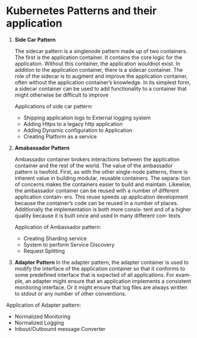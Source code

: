 # Kubernetes Patterns and their application

1. **Side Car Pattern**

    The sidecar pattern is a singlenode pattern made up of two containers. 
    The first is the application container. It contains the core logic for the application. Without this container, 
    the application wouldnot exist. In addition to the application container, there is a sidecar container. The role
    of the sidecar is to augment and improve the application container, often without the
    application container’s knowledge. In its simplest form, a sidecar container can be
    used to add functionality to a container that might otherwise be difficult to improve
    
    Applications of side car pattern:
    
     - Shipping application logs to External logging system
     - Adding Https to a legacy http application
     - Adding Dynamic configuration to Application
     - Creating Platform as a service 

2. **Amabassador Pattern**

   Ambassador container brokers interactions between the application container and the rest of the world.
   The value of the ambassador pattern is twofold. First, as with the other single-node
    patterns, there is inherent value in building modular, reusable containers. The separa‐
    tion of concerns makes the containers easier to build and maintain. Likewise, the
    ambassador container can be reused with a number of different application contain‐
    ers. This reuse speeds up application development because the container’s code can be
    reused in a number of places. Additionally the implementation is both more consis‐
    tent and of a higher quality because it is built once and used in many different con‐
    texts
    
    Application of Ambassador pattern:
      
     - Creating Sharding service
     - System to perform Service Discovery
     - Request Splitting
     
3. **Adapter Pattern**
  In the adapter pattern, the
  adapter container is used to modify the interface of the application container so that it
  conforms to some predefined interface that is expected of all applications. For exam‐
  ple, an adapter might ensure that an application implements a consistent monitoring
  interface. Or it might ensure that log files are always written to stdout or any number
  of other conventions.
        
  Application of Adapter pattern:
  
   - Normalized Monitoring
   - Normalized Logging
   - Inbout/Outbound message Converter

